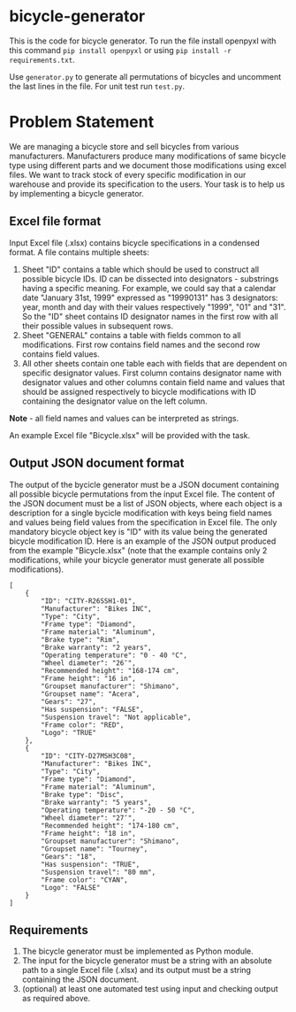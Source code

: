# bicycle-generator

This is the code for bicycle generator. To run the file install openpyxl with this command `pip install openpyxl` or using `pip install -r requirements.txt`. 

Use `generator.py` to generate all permutations of bicycles and uncomment the last lines in the file. For unit test run `test.py`.

# Problem Statement

We are managing a bicycle store and sell bicycles from various manufacturers. Manufacturers produce many modifications of same bicycle type using different parts and we document those modifications using excel files. We want to track stock of every specific modification in our warehouse and provide its specification to the users. Your task is to help us by implementing a bicycle generator.

## Excel file format

Input Excel file (.xlsx) contains bicycle specifications in a condensed format. A file contains multiple sheets:
1. Sheet "ID" contains a table which should be used to construct all possible bicycle IDs. ID can be dissected into designators - substrings having a specific meaning. For example, we could say that a calendar date "January 31st, 1999" expressed as "19990131" has 3 designators: year, month and day with their values respectively "1999", "01" and "31". So the "ID" sheet contains ID designator names in the first row with all their possible values in subsequent rows. 
2. Sheet "GENERAL" contains a table with fields common to all modifications. First row contains field names and the second row contains field values.
3. All other sheets contain one table each with fields that are dependent on specific designator values. First column contains designator name with designator values and other columns contain field name and values that should be assigned respectively to bicycle modifications with ID containing the designator value on the left column.

**Note** - all field names and values can be interpreted as strings.

An example Excel file "Bicycle.xlsx" will be provided with the task.

## Output JSON document format

The output of the bycicle generator must be a JSON document containing all possible bicycle permutations from the input Excel file. The content of the JSON document must be a list of JSON objects, where each object is a description for a single bycicle modification with keys being field names and values being field values from the specification in Excel file. The only mandatory bicycle object key is "ID" with its value being the generated bicycle modification ID. Here is an example of the JSON output produced from the example "Bicycle.xlsx" (note that the example contains only 2 modifications, while your bicycle generator must generate all possible modifications).
```
[
    {
        "ID": "CITY-R26SSH1-01",
        "Manufacturer": "Bikes INC",
        "Type": "City",
        "Frame type": "Diamond",
        "Frame material": "Aluminum",
        "Brake type": "Rim",
        "Brake warranty": "2 years",
        "Operating temperature": "0 - 40 °C",
        "Wheel diameter": "26″",
        "Recommended height": "168-174 cm",
        "Frame height": "16 in",
        "Groupset manufacturer": "Shimano",
        "Groupset name": "Acera",
        "Gears": "27",
        "Has suspension": "FALSE",
        "Suspension travel": "Not applicable",
        "Frame color": "RED",
        "Logo": "TRUE"
    },
    {
        "ID": "CITY-D27MSH3C08",
        "Manufacturer": "Bikes INC",
        "Type": "City",
        "Frame type": "Diamond",
        "Frame material": "Aluminum",
        "Brake type": "Disc",
        "Brake warranty": "5 years",
        "Operating temperature": "-20 - 50 °C",
        "Wheel diameter": "27″",
        "Recommended height": "174-180 cm",
        "Frame height": "18 in",
        "Groupset manufacturer": "Shimano",
        "Groupset name": "Tourney",
        "Gears": "18",
        "Has suspension": "TRUE",
        "Suspension travel": "80 mm",
        "Frame color": "CYAN",
        "Logo": "FALSE"
    }
]
```

## Requirements

1. The bicycle generator must be implemented as Python module. 
2. The input for the bicycle generator must be a string with an absolute path to a single Excel file (.xlsx) and its output must be a string containing the JSON document.
3. (optional) at least one automated test using input and checking output as required above.
